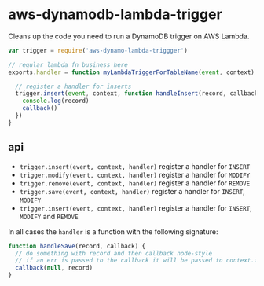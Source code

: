 # aws-dynamodb-lambda-trigger

Cleans up the code you need to run a DynamoDB trigger on AWS Lambda. 

```javascript
var trigger = require('aws-dynamo-lambda-triggger')

// regular lambda fn business here
exports.handler = function myLambdaTriggerForTableName(event, context) {

  // register a handler for inserts
  trigger.insert(event, context, function handleInsert(record, callback) {
    console.log(record)
    callback()
  })
}
```

## api

- `trigger.insert(event, context, handler)` register a handler for `INSERT`
- `trigger.modify(event, context, handler)` register a handler for `MODIFY`
- `trigger.remove(event, context, handler)` register a handler for `REMOVE`
- `trigger.save(event, context, handler)` register a handler for `INSERT`, `MODIFY`
- `trigger.insert(event, context, handler)` register a handler for `INSERT`, `MODIFY` and `REMOVE`

In all cases the `handler` is a function with the following signature:

```javascript
function handleSave(record, callback) {
  // do something with record and then callback node-style
  // if an err is passed to the callback it will be passed to context.fail
  callback(null, record)
}
```
